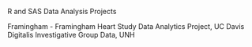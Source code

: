 R and SAS Data Analysis Projects

Framingham - Framingham Heart Study Data Analytics Project, UC Davis<br/>
Digitalis Investigative Group Data, UNH
